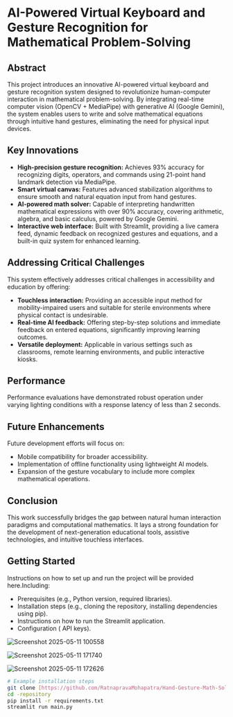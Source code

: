 # AI-Powered Virtual Keyboard and Gesture Recognition for Mathematical Problem-Solving


## Abstract

This project introduces an innovative AI-powered virtual keyboard and gesture recognition system designed to revolutionize human-computer interaction in mathematical problem-solving. By integrating real-time computer vision (OpenCV + MediaPipe) with generative AI (Google Gemini), the system enables users to write and solve mathematical equations through intuitive hand gestures, eliminating the need for physical input devices.

## Key Innovations

* **High-precision gesture recognition:** Achieves 93% accuracy for recognizing digits, operators, and commands using 21-point hand landmark detection via MediaPipe.
* **Smart virtual canvas:** Features advanced stabilization algorithms to ensure smooth and natural equation input from hand gestures.
* **AI-powered math solver:** Capable of interpreting handwritten mathematical expressions with over 90% accuracy, covering arithmetic, algebra, and basic calculus, powered by Google Gemini.
* **Interactive web interface:** Built with Streamlit, providing a live camera feed, dynamic feedback on recognized gestures and equations, and a built-in quiz system for enhanced learning.

## Addressing Critical Challenges

This system effectively addresses critical challenges in accessibility and education by offering:

* **Touchless interaction:** Providing an accessible input method for mobility-impaired users and suitable for sterile environments where physical contact is undesirable.
* **Real-time AI feedback:** Offering step-by-step solutions and immediate feedback on entered equations, significantly improving learning outcomes.
* **Versatile deployment:** Applicable in various settings such as classrooms, remote learning environments, and public interactive kiosks.

## Performance

Performance evaluations have demonstrated robust operation under varying lighting conditions with a response latency of less than 2 seconds.

## Future Enhancements

Future development efforts will focus on:

* Mobile compatibility for broader accessibility.
* Implementation of offline functionality using lightweight AI models.
* Expansion of the gesture vocabulary to include more complex mathematical operations.

## Conclusion

This work successfully bridges the gap between natural human interaction paradigms and computational mathematics. It lays a strong foundation for the development of next-generation educational tools, assistive technologies, and intuitive touchless interfaces.

## Getting Started

Instructions on how to set up and run the project will be provided here.Including:

* Prerequisites (e.g., Python version, required libraries).
* Installation steps (e.g., cloning the repository, installing dependencies using pip).
* Instructions on how to run the Streamlit application.
* Configuration  ( API keys).



![Screenshot 2025-05-11 100558](https://github.com/user-attachments/assets/f4edd683-6ce7-4f0e-8dcc-94a7f3fd3320)




![Screenshot 2025-05-11 171740](https://github.com/user-attachments/assets/57258b45-d155-43cd-80a3-5e69ca0181cb)


![Screenshot 2025-05-11 172626](https://github.com/user-attachments/assets/9052faf2-d741-4b9c-9721-e2f517bea587)

```bash
# Example installation steps 
git clone [https://github.com/RatnapravaMohapatra/Hand-Gesture-Math-Solver/blob/main/main.py]
cd -repository
pip install -r requirements.txt
streamlit run main.py

